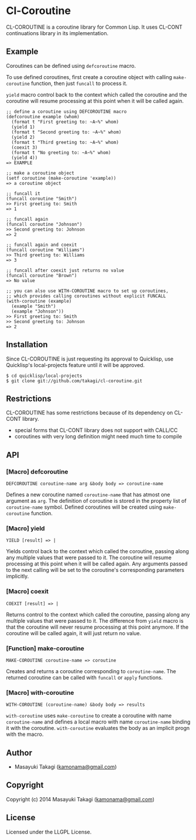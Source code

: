 # Cl-Coroutine

CL-COROUTINE is a coroutine library for Common Lisp. It uses CL-CONT continuations library in its implementation.

## Example

Coroutines can be defined using `defcoroutine` macro.

To use defined coroutines, first create a coroutine object with calling `make-coroutine` function, then just `funcall` to process it.

`yield` macro control back to the context which called the coroutine and the coroutine will resume processing at this point when it will be called again.

    ;; define a coroutine using DEFCOROUTINE macro
    (defcoroutine example (whom)
      (format t "First greeting to: ~A~%" whom)
      (yield 1)
      (format t "Second greeting to: ~A~%" whom)
      (yield 2)
      (format t "Third greeting to: ~A~%" whom)
      (coexit 3)
      (format t "No greeting to: ~A~%" whom)
      (yield 4))
    => EXAMPLE

    ;; make a coroutine object
    (setf coroutine (make-coroutine 'example))
    => a coroutine object

    ;; funcall it
    (funcall coroutine "Smith")
    >> First greeting to: Smith
    => 1

    ;; funcall again
    (funcall coroutine "Johnson")
    >> Second greeting to: Johnson
    => 2

    ;; funcall again and coexit
    (funcall coroutine "Williams")
    >> Third greeting to: Williams
    => 3

    ;; funcall after coexit just returns no value
    (funcall coroutine "Brown")
    => No value

    ;; you can also use WITH-COROUTINE macro to set up coroutines,
    ;; which provides calling coroutines without explicit FUNCALL
    (with-coroutine (example)
      (example "Smith")
      (example "Johnson"))
    >> First greeting to: Smith
    >> Second greeting to: Johnson
    => 2


## Installation

Since CL-COROUTINE is just requesting its approval to Quicklisp, use Quicklisp's local-projects feature until it will be approved.

    $ cd quicklisp/local-projects
    $ git clone git://github.com/takagi/cl-coroutine.git


## Restrictions

CL-COROUTINE has some restrictions because of its dependency on CL-CONT library.
* special forms that CL-CONT library does not support with CALL/CC
* coroutines with very long definition might need much time to compile


## API

### [Macro] defcoroutine

    DEFCOROUTINE coroutine-name arg &body body => coroutine-name

Defines a new coroutine named `coroutine-name` that has atmost one argument as `arg`. The definition of coroutine is stored in the property list of `coroutine-name` symbol. Defined coroutines will be created using `make-coroutine` function.

### [Macro] yield

    YIELD [result] => |

Yields control back to the context which called the coroutine, passing along any multiple values that were passed to it. The coroutine will resume processing at this point when it will be called again. Any arguments passed to the next calling will be set to the coroutine's corresponding parameters implicitly.

### [Macro] coexit

    COEXIT [result] => |

Returns control to the context which called the coroutine, passing along any multiple values that were passed to it. The difference from `yield` macro is that the coroutine will never resume processing at this point anymore. If the coroutine will be called again, it will just return no value.

### [Function] make-coroutine

    MAKE-COROUTINE coroutine-name => coroutine

Creates and returns a coroutine corresponding to `coroutine-name`. The returned coroutine can be called with `funcall` or `apply` functions.

### [Macro] with-coroutine

    WITH-COROUTINE (coroutine-name) &body body => results

`with-coroutine` uses `make-coroutine` to create a coroutine with name `coroutine-name` and defines a local macro with name `coroutine-name` binding it with the coroutine. `with-coroutine` evaluates the body as an implicit progn with the macro.


## Author

* Masayuki Takagi (kamonama@gmail.com)


## Copyright

Copyright (c) 2014 Masayuki Takagi (kamonama@gmail.com)

## License

Licensed under the LLGPL License.
